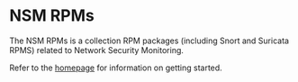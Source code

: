 NSM RPMs
========

The NSM RPMs is a collection RPM packages (including Snort and
Suricata RPMS) related to Network Security Monitoring.

Refer to the [homepage](http://nsm-rpms.unx.ca/) for information on
getting started.
